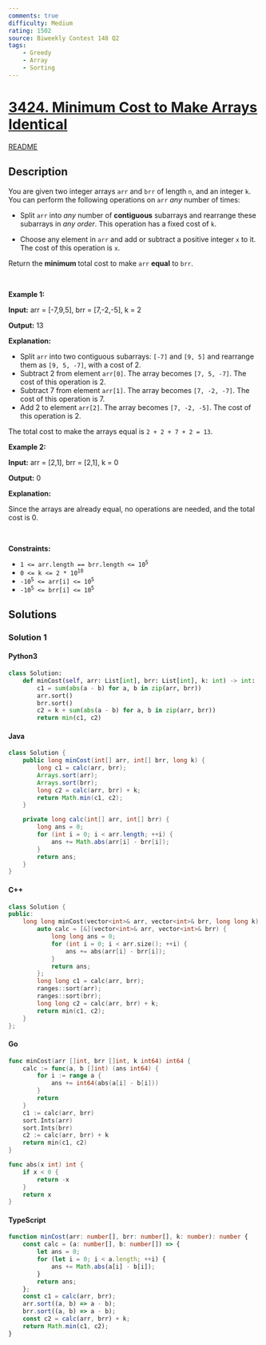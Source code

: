 ```yaml
---
comments: true
difficulty: Medium
rating: 1502
source: Biweekly Contest 148 Q2
tags:
    - Greedy
    - Array
    - Sorting
---
```


<!-- problem:start -->

# [3424. Minimum Cost to Make Arrays Identical](https://leetcode.com/problems/minimum-cost-to-make-arrays-identical)

[README](/solution/3400-3499/3424.Minimum%20Cost%20to%20Make%20Arrays%20Identical/README.md)

## Description

<!-- description:start -->

<p>You are given two integer arrays <code>arr</code> and <code>brr</code> of length <code>n</code>, and an integer <code>k</code>. You can perform the following operations on <code>arr</code> <em>any</em> number of times:</p>

<ul>
	<li>Split <code>arr</code> into <em>any</em> number of <strong>contiguous</strong> <span data-keyword="subarray-nonempty">subarrays</span> and rearrange these subarrays in <em>any order</em>. This operation has a fixed cost of <code>k</code>.</li>
	<li>
	<p>Choose any element in <code>arr</code> and add or subtract a positive integer <code>x</code> to it. The cost of this operation is <code>x</code>.</p>
	</li>
</ul>

<p>Return the <strong>minimum </strong>total cost to make <code>arr</code> <strong>equal</strong> to <code>brr</code>.</p>

<p>&nbsp;</p>
<p><strong class="example">Example 1:</strong></p>

<div class="example-block">
<p><strong>Input:</strong> <span class="example-io">arr = [-7,9,5], brr = [7,-2,-5], k = 2</span></p>

<p><strong>Output:</strong> <span class="example-io">13</span></p>

<p><strong>Explanation:</strong></p>

<ul>
	<li>Split <code>arr</code> into two contiguous subarrays: <code>[-7]</code> and <code>[9, 5]</code> and rearrange them as <code>[9, 5, -7]</code>, with a cost of 2.</li>
	<li>Subtract 2 from element <code>arr[0]</code>. The array becomes <code>[7, 5, -7]</code>. The cost of this operation is 2.</li>
	<li>Subtract 7 from element <code>arr[1]</code>. The array becomes <code>[7, -2, -7]</code>. The cost of this operation is 7.</li>
	<li>Add 2 to element <code>arr[2]</code>. The array becomes <code>[7, -2, -5]</code>. The cost of this operation is 2.</li>
</ul>

<p>The total cost to make the arrays equal is <code>2 + 2 + 7 + 2 = 13</code>.</p>
</div>

<p><strong class="example">Example 2:</strong></p>

<div class="example-block">
<p><strong>Input:</strong> <span class="example-io">arr = [2,1], brr = [2,1], k = 0</span></p>

<p><strong>Output:</strong> <span class="example-io">0</span></p>

<p><strong>Explanation:</strong></p>

<p>Since the arrays are already equal, no operations are needed, and the total cost is 0.</p>
</div>

<p>&nbsp;</p>
<p><strong>Constraints:</strong></p>

<ul>
	<li><code>1 &lt;= arr.length == brr.length &lt;= 10<sup>5</sup></code></li>
	<li><code>0 &lt;= k &lt;= 2 * 10<sup>10</sup></code></li>
	<li><code>-10<sup>5</sup> &lt;= arr[i] &lt;= 10<sup>5</sup></code></li>
	<li><code>-10<sup>5</sup> &lt;= brr[i] &lt;= 10<sup>5</sup></code></li>
</ul>

<!-- description:end -->

## Solutions

<!-- solution:start -->

### Solution 1

<!-- tabs:start -->

#### Python3

```python
class Solution:
    def minCost(self, arr: List[int], brr: List[int], k: int) -> int:
        c1 = sum(abs(a - b) for a, b in zip(arr, brr))
        arr.sort()
        brr.sort()
        c2 = k + sum(abs(a - b) for a, b in zip(arr, brr))
        return min(c1, c2)
```

#### Java

```java
class Solution {
    public long minCost(int[] arr, int[] brr, long k) {
        long c1 = calc(arr, brr);
        Arrays.sort(arr);
        Arrays.sort(brr);
        long c2 = calc(arr, brr) + k;
        return Math.min(c1, c2);
    }

    private long calc(int[] arr, int[] brr) {
        long ans = 0;
        for (int i = 0; i < arr.length; ++i) {
            ans += Math.abs(arr[i] - brr[i]);
        }
        return ans;
    }
}
```

#### C++

```cpp
class Solution {
public:
    long long minCost(vector<int>& arr, vector<int>& brr, long long k) {
        auto calc = [&](vector<int>& arr, vector<int>& brr) {
            long long ans = 0;
            for (int i = 0; i < arr.size(); ++i) {
                ans += abs(arr[i] - brr[i]);
            }
            return ans;
        };
        long long c1 = calc(arr, brr);
        ranges::sort(arr);
        ranges::sort(brr);
        long long c2 = calc(arr, brr) + k;
        return min(c1, c2);
    }
};
```

#### Go

```go
func minCost(arr []int, brr []int, k int64) int64 {
	calc := func(a, b []int) (ans int64) {
		for i := range a {
			ans += int64(abs(a[i] - b[i]))
		}
		return
	}
	c1 := calc(arr, brr)
	sort.Ints(arr)
	sort.Ints(brr)
	c2 := calc(arr, brr) + k
	return min(c1, c2)
}

func abs(x int) int {
	if x < 0 {
		return -x
	}
	return x
}
```

#### TypeScript

```ts
function minCost(arr: number[], brr: number[], k: number): number {
    const calc = (a: number[], b: number[]) => {
        let ans = 0;
        for (let i = 0; i < a.length; ++i) {
            ans += Math.abs(a[i] - b[i]);
        }
        return ans;
    };
    const c1 = calc(arr, brr);
    arr.sort((a, b) => a - b);
    brr.sort((a, b) => a - b);
    const c2 = calc(arr, brr) + k;
    return Math.min(c1, c2);
}
```

<!-- tabs:end -->

<!-- solution:end -->

<!-- problem:end -->
